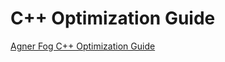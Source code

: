 # C++ Optimization Guide

[Agner Fog C++ Optimization Guide](../_assets/agner-fog-optimizing-cpp.pdf)
